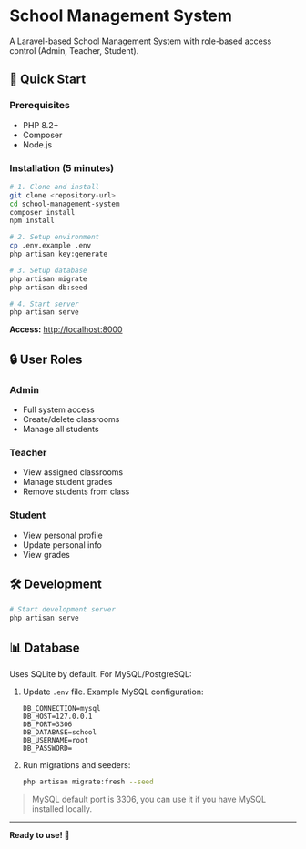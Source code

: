 # School Management System

A Laravel-based School Management System with role-based access control (Admin, Teacher, Student).

## 🚀 Quick Start

### Prerequisites

* PHP 8.2+
* Composer
* Node.js

### Installation (5 minutes)

```bash
# 1. Clone and install
git clone <repository-url>
cd school-management-system
composer install
npm install

# 2. Setup environment
cp .env.example .env
php artisan key:generate

# 3. Setup database
php artisan migrate
php artisan db:seed

# 4. Start server
php artisan serve
```

**Access:** [http://localhost:8000](http://localhost:8000)

## 🔒 User Roles

### Admin

* Full system access
* Create/delete classrooms
* Manage all students

### Teacher

* View assigned classrooms
* Manage student grades
* Remove students from class

### Student

* View personal profile
* Update personal info
* View grades

## 🛠️ Development

```bash
# Start development server
php artisan serve
```

## 📊 Database

Uses SQLite by default. For MySQL/PostgreSQL:

1. Update `.env` file. Example MySQL configuration:

   ```
   DB_CONNECTION=mysql
   DB_HOST=127.0.0.1
   DB_PORT=3306
   DB_DATABASE=school
   DB_USERNAME=root
   DB_PASSWORD=
   ```

2. Run migrations and seeders:

   ```bash
   php artisan migrate:fresh --seed
   ```

> MySQL default port is 3306, you can use it if you have MySQL installed locally.

---

**Ready to use! 🎉**
